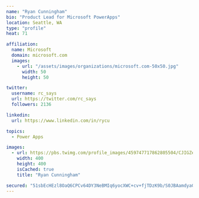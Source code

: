 ```yaml
---
name: "Ryan Cunningham"
bio: "Product Lead for Microsoft PowerApps"
location: Seattle, WA
type: "profile"
heat: 71

affiliation:
  name: Microsoft
  domain: microsoft.com
  images:
    - url: "/assets/images/organizations/microsoft.com-50x50.jpg"
      width: 50
      height: 50

twitter:
  username: rc_says
  url: https://twitter.com/rc_says
  followers: 2136

linkedin:
  url: https://www.linkedin.com/in/rycu

topics:
  - Power Apps

images:
  - url: https://pbs.twimg.com/profile_images/459747717862805504/CJIGZejd_400x400.png
    width: 400
    height: 400
    isCached: true
    title: "Ryan Cunningham"

secured: "51sbEcHEzl8OaQ6CPCv64DY3NeBMIq6yocXWC+cv+fjTDzK9b/S0JBAamdyaGxCjIcg9TWwXO6CL0nAsmW/1lF7/fHCaoASsyQ0XAUvtoy/Uoqeb4IQmODce46xR2mbL41/G1znNxQWjVJZc81/KvLdMuE76WpOqjIEPu0E24i9GyejaTI2St2U4tjp9wH8Yx32qhNZZc00sokH0p4PJvmdb/sQuT86u62rGCwkRHDx7TAxJXGsOg/SAup9ImN7k5A+fGyp+nhtrlJzm9LRngqDqq9bnttqvcqmKAojQt0F8lmW2bnHPPMmN55ExlrlvTIrDFmvv32TBgsI3UXlITZnkDZ7FO3RrnTPWoJCt+cCyVyjkRLRGKjXFq/9ZavkE33rqrcsbZLBcJJZmQ1OjASBB8pni9KntX3e6zh6wgVg=;0bpgvgRJUQewfHU/b+kBNQ=="
---
```


